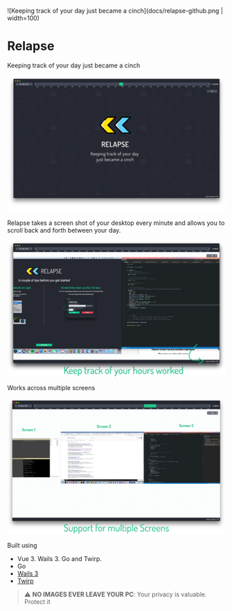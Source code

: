 ![Keeping track of your day just became a cinch](docs/relapse-github.png | width=100)

# Relapse

Keeping track of your day just became a cinch

![Application Example](docs/HeroImage.jpg)

Relapse takes a screen shot of your desktop every minute and allows you to scroll back and forth between your day. 

![How many hours you where active](docs/HoursWorked.jpg)

Works across multiple screens

![Relapse example](docs/MultiscreenSupport.jpg)


Built using 

 - Vue 3. Wails 3. Go and Twirp.
 - Go
 - [Wails 3](https://github.com/wailsapp/wails)
 - [Twirp](https://github.com/twitchtv/twirp)


> :warning: **NO IMAGES EVER LEAVE YOUR PC**: Your privacy is valuable. Protect it

